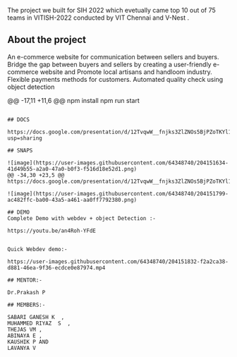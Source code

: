 The project we built for SIH 2022 which evetually came top 10 out of 75 teams in VITISH-2022 conducted by VIT Chennai and V-Nest .

## About the project 
An e-commerce website for communication between sellers and buyers.
Bridge the gap between buyers and sellers by creating a user-friendly e-commerce website and Promote local artisans and handloom industry.
Flexible payments methods for customers.
Automated quality check using object detection



@@ -17,11 +11,6 @@ npm install
npm run start

```

## DOCS

https://docs.google.com/presentation/d/12TvqwW__fnjks3ZlZNOs5BjPZoTKYl1kzcSwkJ4BPiI/edit?usp=sharing

## SNAPS

![image](https://user-images.githubusercontent.com/64348740/204151634-41d49b55-a2a0-47a0-b0f3-f516d18e52d1.png)
@@ -34,30 +23,5 @@ https://docs.google.com/presentation/d/12TvqwW__fnjks3ZlZNOs5BjPZoTKYl1kzcSwkJ4B

![image](https://user-images.githubusercontent.com/64348740/204151799-ac482ffc-ba00-43a5-a461-aa0ff7792380.png)

## DEMO
Complete Demo with webdev + object Detection :-

https://youtu.be/an4Roh-YFdE


Quick Webdev demo:-

https://user-images.githubusercontent.com/64348740/204151832-f2a2ca38-d881-46ea-9f36-ecdce0e87974.mp4

## MENTOR:-

Dr.Prakash P

## MEMBERS:-

SABARI GANESH K  , 
MUHAMMED RIYAZ  S  , 
THEJAS VM ,
ABINAYA E ,
KAUSHIK P AND
LAVANYA V


